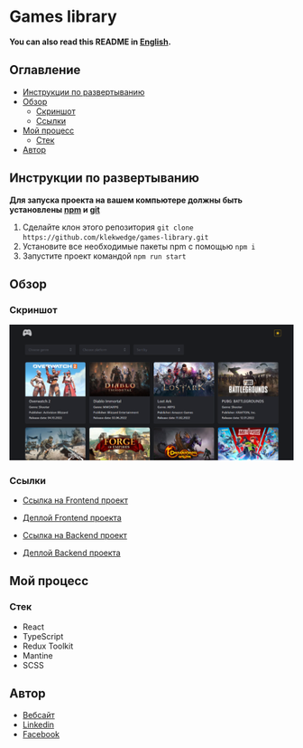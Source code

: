 # Games library

**You can also read this README in [English](https://github.com/klekwedge/games-library/blob/main/README.EN.md).**

## Оглавление

- [Инструкции по развертыванию](#инструкции-по-развертыванию)
- [Обзор](#обзор)
  - [Скриншот](#скриншот)
  - [Ссылки](#ссылки)
- [Мой процесс](#мой-процесс)
  - [Стек](#стек)
- [Автор](#автор)

## Инструкции по развертыванию

**Для запуска проекта на вашем компьютере должны быть установлены [npm](https://nodejs.org/en/) и [git](https://git-scm.com/downloads)**

1. Сделайте клон этого репозитория ```git clone https://github.com/klekwedge/games-library.git```
2. Установите все необходимые пакеты npm с помощью ```npm i```
3. Запустите проект командой ```npm run start```

## Обзор

### Скриншот

![Главный экран](./preview/screenshot.png)

### Ссылки

- [Ссылка на Frontend проект](https://github.com/klekwedge/games-library)
- [Деплой Frontend проекта](https://klekwedge-games-library.vercel.app/)

- [Ссылка на Backend проект](https://github.com/klekwedge/games-library-backend)
- [Деплой Backend проекта](https://klekwedge-games-library-backend.onrender.com/games)

## Мой процесс

### Стек

- React
- TypeScript
- Redux Toolkit
- Mantine
- SCSS


## Автор

- [Вебсайт](https://klekwedge-cv.vercel.app/)
- [Linkedin](https://www.linkedin.com/in/klekwedge/)
- [Facebook](https://www.facebook.com/klekwedge)
